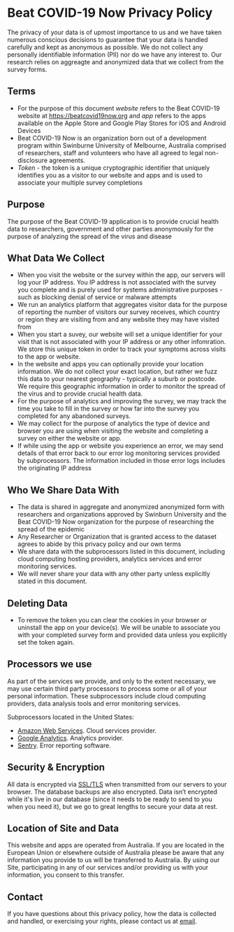 # Beat COVID-19 Now Privacy Policy

The privacy of your data is of upmost importance to us and we have taken numerous conscious decisions to guarantee that your data is handled carefully and kept as anonymous as possible. We do not collect any personally identifiable information (PII) nor do we have any interest to. Our research relies on aggreagte and anonymized data that we collect from the survey forms.

## Terms

* For the purpose of this document _website_ refers to the Beat COVID-19 website at https://beatcovid19now.org and _app_ refers to the apps available on the Apple Store and Google Play Stores for iOS and Android Devices
* Beat COVID-19 Now is an organization born out of a development program within Swinburne University of Melbourne, Australia comprised of researchers, staff and volunteers who have all agreed to legal non-disclosure agreements.
* _Token_ - the token is a unique cryptographic identifier that uniquely identifies you as a visitor to our website and apps and is used to associate your multiple survey completions

## Purpose

The purpose of the Beat COVID-19 application is to provide crucial health data to researchers, government and other parties anonymously for the purpose of analyzing the spread of the virus and disease

## What Data We Collect

* When you visit the website or the survey within the app, our servers will log your IP address. You IP address is not associated with the survey you complete and is purely used for systems administrative purposes - such as blocking denial of service or malware attempts
* We run an analytics platform that aggregates visitor data for the purpose of reporting the number of visitors our survey receives, which country or region they are visiting from and any website they may have visited from
* When you start a suvey, our website will set a unique identifier for your visit that is not associated with your IP address or any other infomration. We store this unique token in order to track your symptoms across visits to the app or website.
* In the website and apps you can optionally provide your location information. We do not collect your exact location, but rather we fuzz this data to your nearest geography - typically a suburb or postcode. We require this geographic information in order to monitor the spread of the virus and to provide crucial health data.
* For the purpose of analytics and improving the survey, we may track the time you take to fill in the survey or how far into the survey you completed for any abandoned surveys.
* We may collect for the purpose of analytics the type of device and browser you are using when visiting the website and completing a survey on either the website or app.
* If while using the app or website you experience an error, we may send details of that error back to our error log monitoring services provided by subprocessors. The information included in those error logs includes the originating IP address

## Who We Share Data With

* The data is shared in aggregate and anonymized anonymized form with researchers and organizations approved by Swinburn University and the Beat COVID-19 Now organization for the purpose of researching the spread of the epidemic
* Any Researcher or Organization that is granted access to the dataset agrees to abide by this privacy policy and our own terms
* We share data with the subprocessors listed in this document, including cloud computing hosting providers, analytics services and error monitoring services.
* We will never share your data with any other party unless explicitly stated in this document.

## Deleting Data

* To remove the token you can clear the cookies in your browser or uninstall the app on your device(s). We will be unable to associate you with your completed survey form and provided data unless you explicitly set the token again.

## Processors we use

As part of the services we provide, and only to the extent necessary, we may use certain third party processors to process some or all of your personal information. These subprocessors include cloud computing providers, data analysis tools and error monitoring services.


Subprocessors located in the United States:
* [Amazon Web Services](https://aws.amazon.com//). Cloud services provider.
* [Google Analytics](https://analytics.google.com). Analytics provider.
* [Sentry](https://www.sentry.io/). Error reporting software.

## Security & Encryption

All data is encrypted via [SSL/TLS](https://en.wikipedia.org/wiki/Transport_Layer_Security) when transmitted from our servers to your browser. The database backups are also encrypted. Data isn’t encrypted while it's live in our database (since it needs to be ready to send to you when you need it), but we go to great lengths to secure your data at rest.

## Location of Site and Data

This website and apps are operated from Australia. If you are located in the European Union or elsewhere outside of Australia please be aware that any information you provide to us will be transferred to Australia. By using our Site, participating in any of our services and/or providing us with your information, you consent to this transfer.

## Contact

If you have questions about this privacy policy, how the data is collected and handled, or exercising your rights, please contact us at [email](mailto:email).


